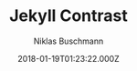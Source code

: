 ---
title: Jekyll Contrast
github: https://github.com/niklasbuschmann/contrast
demo: https://niklasbuschmann.github.io/contrast/
author: Niklas Buschmann
ssg:
  - Jekyll
cms:
  - Markdown
date: 2018-01-19T01:23:22.000Z
description: Jekyll Theme
draft: true
publish_date: '2018-01-19T01:23:22Z'
update_date: '2021-09-12T13:41:04Z'
github_star: 289
github_fork: 1153
---